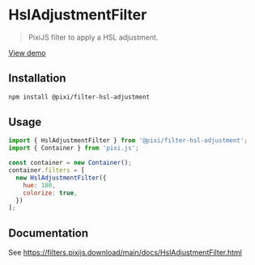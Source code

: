 # HslAdjustmentFilter

> PixiJS filter to apply a HSL adjustment.

[View demo](https://filters.pixijs.download/main/demo/index.html?enabled=HslAdjustmentFilter)

## Installation

```bash
npm install @pixi/filter-hsl-adjustment
```

## Usage

```js
import { HslAdjustmentFilter } from '@pixi/filter-hsl-adjustment';
import { Container } from 'pixi.js';

const container = new Container();
container.filters = [
  new HslAdjustmentFilter({
    hue: 180,
    colorize: true,
  })
];
```

## Documentation

See https://filters.pixijs.download/main/docs/HslAdjustmentFilter.html
